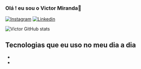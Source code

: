### Olá ! eu sou o Victor Miranda👋

[![Instagram](https://img.shields.io/badge/Instagram-E4405F?style=for-the-badge&logo=instagram&logoColor=white)](https://www.instagram.com/victormirand_/?hl=pt) [![Linkedin](https://img.shields.io/badge/LinkedIn-0077B5?style=for-the-badge&logo=linkedin&logoColor=white)](https://www.linkedin.com/in/victor-angelo-6b7528220/)

![Victor GitHub stats](https://github-readme-stats.vercel.app/api?username=anuraghazra&show_icons=true&theme=dracula)

## Tecnologias que eu uso no meu dia a dia
-
-
